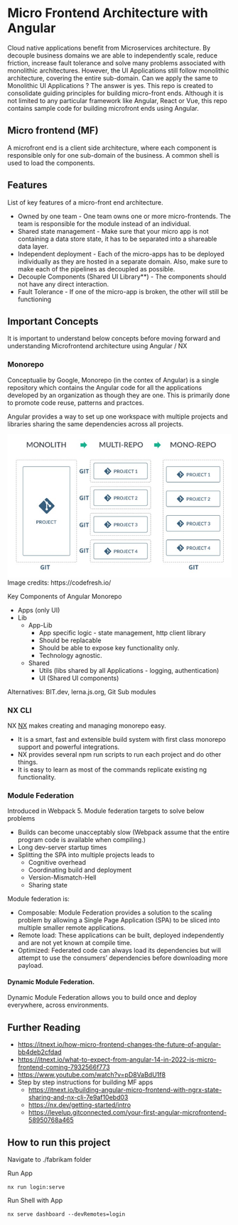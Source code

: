 # Micro Frontend Architecture with Angular 

Cloud native applications benefit from Microservices architecture. By decouple business domains we are able to independently scale, reduce friction, increase fault tolerance and solve many problems associated with monolithic architectures. However, the UI Applications still follow monolithic architecture, covering the entire sub-domain. Can we apply the same to Monolithic UI Applications ? The answer is yes. This repo is created to consolidate guiding principles for building micro-front ends. Although it is not limited to any particular framework like Angular, React or Vue, this repo contains sample code for building microfront ends using Angular.  

## Micro frontend (MF)

A microfront end is a client side architecture, where each component is responsible only for one sub-domain of the business. A common shell is used to load the components.

## Features 

List of key features of a micro-front end architecture.
- Owned by one team - One team owns one or more micro-frontends. The team is responsible for the module instead of an individual.
- Shared state management - Make sure that your micro app is not containing a data store state, it has to be separated into a shareable data layer. 
- Independent deployment - Each of the micro-apps has to be deployed individually as they are hosted in a separate domain. Also, make sure to make each of the pipelines as decoupled as possible.
- Decouple Components (Shared UI Library**) - The components should not have any direct interaction. 
- Fault Tolerance -  If one of the micro-app is broken, the other will still be functioning

## Important Concepts 

It is important to understand below concepts before moving forward and understanding Microfrontend architecture using Angular / NX

### Monorepo

Conceptualie by Google, Monorepo (in the contex of Angular) is a single repository which contains the Angular code for all the applications developed by an organization as though they are one. This is primarily done to promote code reuse, patterns and practces.

Angular provides a way to set up one workspace with multiple projects and libraries sharing the same dependencies across all projects. 

<img src="./images/1.jpeg">
Image credits: https://codefresh.io/

Key Components of Angular Monorepo
- Apps (only UI)
- Lib
  - App-Lib 
    - App specific logic - state management, http client library
    - Should be replacable
    - Should be able to expose key functionality only.
    - Technology agnostic.
  - Shared
    - Utils (libs shared by all Applications - logging, authentication)
    - UI (Shared UI components)

Alternatives: BIT.dev, lerna.js.org, Git Sub modules 

### NX CLI

NX [NX](https://nx.dev/) makes creating and managing monorepo easy. 
- It is a smart, fast and extensible build system with first class monorepo support and powerful integrations. 
- NX provides several npm run scripts to run each project and do other things. 
- It is easy to learn as most of the commands replicate existing ng functionality.

### Module Federation

Introduced in Webpack 5. Module federation targets to solve below problems

-  Builds can become unacceptably slow (Webpack assume that the entire program code is available when compiling.)
-  Long dev-server startup times
-  Splitting the SPA into multiple projects leads to 
   -  Cognitive overhead 
   -  Coordinating build and deployment
   -  Version-Mismatch-Hell 
   -  Sharing state

Module federation is:
- Composable: Module Federation provides a solution to the scaling problem by allowing a Single Page Application (SPA) to be sliced into multiple smaller remote applications.
- Remote load: These applications can be built, deployed independently and are not yet known at compile time. 
- Optimized: Federated code can always load its dependencies but will attempt to use the consumers’ dependencies before downloading more payload. 

#### Dynamic Module Federation.

Dynamic Module Federation allows you to build once and deploy everywhere, across environments. 

## Further Reading
- https://itnext.io/how-micro-frontend-changes-the-future-of-angular-bb4deb2cfdad
- https://itnext.io/what-to-expect-from-angular-14-in-2022-is-micro-frontend-coming-7932566f773
- https://www.youtube.com/watch?v=pD8VaBdU1f8
- Step by step instructions for building MF apps 
  - https://itnext.io/building-angular-micro-frontend-with-ngrx-state-sharing-and-nx-cli-7e9af10ebd03
  - https://nx.dev/getting-started/intro
  - https://levelup.gitconnected.com/your-first-angular-microfrontend-58950768a465

## How to run this project 

Navigate to ./fabrikam folder

Run App

```
nx run login:serve
```

Run Shell with App

```
nx serve dashboard --devRemotes=login
```